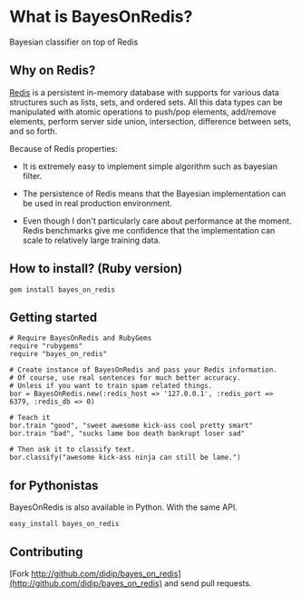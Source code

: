 # What is BayesOnRedis?

Bayesian classifier on top of Redis

## Why on Redis?

[Redis](http://code.google.com/p/redis) is a persistent in-memory database with supports for various data structures such as lists, sets, and ordered sets.
All this data types can be manipulated with atomic operations to push/pop elements, add/remove elements, perform server side union, intersection, difference between sets, and so forth.

Because of Redis properties:

 * It is extremely easy to implement simple algorithm such as bayesian filter.

 * The persistence of Redis means that the Bayesian implementation can be used in real production environment.

 * Even though I don't particularly care about performance at the moment. Redis benchmarks give me confidence that the implementation can scale to relatively large training data.

## How to install? (Ruby version)

    gem install bayes_on_redis

## Getting started

    # Require BayesOnRedis and RubyGems
    require "rubygems"
    require "bayes_on_redis"
    
    # Create instance of BayesOnRedis and pass your Redis information.
    # Of course, use real sentences for much better accuracy.
    # Unless if you want to train spam related things.
    bor = BayesOnRedis.new(:redis_host => '127.0.0.1', :redis_port => 6379, :redis_db => 0)

    # Teach it
    bor.train "good", "sweet awesome kick-ass cool pretty smart"
    bor.train "bad", "sucks lame boo death bankrupt loser sad"

    # Then ask it to classify text.
    bor.classify("awesome kick-ass ninja can still be lame.")

## for Pythonistas

BayesOnRedis is also available in Python. With the same API.

    easy_install bayes_on_redis



## Contributing

[Fork http://github.com/didip/bayes_on_redis](http://github.com/didip/bayes_on_redis) and send pull requests.
